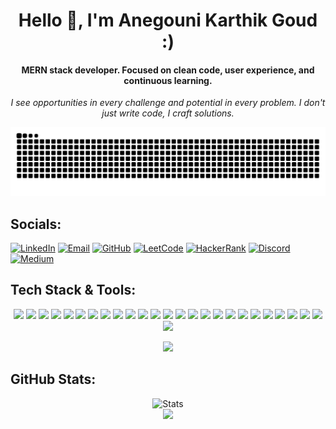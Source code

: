<h1 align="center">Hello 👋, I'm Anegouni Karthik Goud :)  </h1>
<h4 align="center"><b>MERN stack developer. Focused on clean code, user experience, and continuous learning.</b></h4>
<p align="center"><i>I see opportunities in every challenge and potential in every problem. I don't just write code, I craft solutions.</i></p>

<picture>
  <source media="(prefers-color-scheme: dark)" srcset="https://raw.githubusercontent.com/Karthikanegouni/Karthikanegouni/refs/heads/output/github-snake-dark.svg" />
  <source media="(prefers-color-scheme: light)" srcset="https://raw.githubusercontent.com/Karthikanegouni/Karthikanegouni/refs/heads/output/github-snake.svg" />
  <img alt="github-snake" src="https://raw.githubusercontent.com/Karthikanegouni/Karthikanegouni/refs/heads/output/github-snake.svg" />
</picture>

## Socials:

[![LinkedIn](https://img.shields.io/badge/LinkedIn-%230077B5.svg?logo=linkedin&logoColor=white)](https://www.linkedin.com/in/anegouni-karthik-goud/)
[![Email](https://img.shields.io/badge/Email-D14836?logo=gmail&logoColor=white)](mailto:karthikanegouni@gmail.com)
[![GitHub](https://img.shields.io/badge/GitHub-181717?logo=github&logoColor=white)](https://github.com/karthikanegouni)
[![LeetCode](https://img.shields.io/badge/LeetCode-%23FFA116.svg?logo=leetcode&logoColor=black)](https://leetcode.com/u/karthikanegouni/)
[![HackerRank](https://img.shields.io/badge/HackerRank-2EC866?logo=HackerRank&logoColor=white)](https://www.hackerrank.com/20AG1A6607CSM)
[![Discord](https://img.shields.io/badge/Discord-5865F2?logo=discord&logoColor=white)](https://discord.com/users/batman_knight07)
[![Medium](https://img.shields.io/badge/Medium-181700?logo=medium&logoColor=white)](https://medium.com/@karthikanegouni)


## Tech Stack & Tools:

<p align="center">
  <img src="https://img.shields.io/badge/react-%2320232a.svg?style=for-the-badge&logo=react&logoColor=%2361DAFB"/>
  <img src="https://img.shields.io/badge/node.js-6DA55F?style=for-the-badge&logo=node.js&logoColor=white"/>
  <img src="https://img.shields.io/badge/express.js-%23404d59.svg?style=for-the-badge&logo=express&logoColor=%2361DAFB"/>
  <img src="https://img.shields.io/badge/vite-%23646CFF.svg?style=for-the-badge&logo=vite&logoColor=white"/>
  <img src="https://img.shields.io/badge/javascript-%23323330.svg?style=for-the-badge&logo=javascript&logoColor=%23F7DF1E"/>
  <img src="https://img.shields.io/badge/MongoDB-%234ea94b.svg?style=for-the-badge&logo=mongodb&logoColor=white"/>
  <img src="https://img.shields.io/badge/mysql-4479A1.svg?style=for-the-badge&logo=mysql&logoColor=white"/>
  <img src="https://img.shields.io/badge/sqlite-%2307405e.svg?style=for-the-badge&logo=sqlite&logoColor=white"/>
  <img src="https://img.shields.io/badge/html5-%23E34F26.svg?style=for-the-badge&logo=html5&logoColor=white"/>
  <img src="https://img.shields.io/badge/css3-%231572B6.svg?style=for-the-badge&logo=css3&logoColor=white"/>
  <img src="https://img.shields.io/badge/bootstrap-%238511FA.svg?style=for-the-badge&logo=bootstrap&logoColor=white"/>
  <img src="https://img.shields.io/badge/tailwindcss-%2338B2AC.svg?style=for-the-badge&logo=tailwind-css&logoColor=white" />
  <img src="https://img.shields.io/badge/Linux-FCC624?style=for-the-badge&logo=linux&logoColor=black"/>
  <img src="https://img.shields.io/badge/CLI-%23121011.svg?style=for-the-badge&logo=gnubash&logoColor=white"/>
  <img src="https://img.shields.io/badge/github-%23121011.svg?style=for-the-badge&logo=github&logoColor=white"/>
  <img src="https://img.shields.io/badge/git-%23F05033.svg?style=for-the-badge&logo=git&logoColor=white"/>
  <img src="https://img.shields.io/badge/python-3670A0?style=for-the-badge&logo=python&logoColor=ffdd54"/>
  <img src="https://img.shields.io/badge/npm-%23000000.svg?style=for-the-badge&logo=npm&logoColor=white" />
  <img src="https://img.shields.io/badge/ngrok-%2300C1D4.svg?style=for-the-badge&logo=ngrok&logoColor=white"/>  
  <img src="https://img.shields.io/badge/Postman-FF6C37?style=for-the-badge&logo=postman&logoColor=white" />
  <img src="https://img.shields.io/badge/CRA-61DAFB?style=for-the-badge&logo=react&logoColor=black" />
  <img src="https://img.shields.io/badge/ES6-F7DF1E?style=for-the-badge&logo=javascript&logoColor=black" />
  <img src="https://img.shields.io/badge/Axios-5A29E4?style=for-the-badge&logo=axios&logoColor=white" />
  <img src="https://img.shields.io/badge/Ollama-000000?style=for-the-badge&logo=ollama&logoColor=white" />
  <img src="https://img.shields.io/badge/Ubuntu-E95420?style=for-the-badge&logo=ubuntu&logoColor=white" />
  <img src="https://img.shields.io/badge/Fedora-294172?style=for-the-badge&logo=fedora&logoColor=white" />
</p>

<p align="center">
  <img src="https://media1.tenor.com/m/wF5RiCnfj34AAAAd/work-computer.gif" width="300px" />
</p>



## GitHub Stats:
<div align="center">
  <img src="https://nirzak-streak-stats.vercel.app/?user=Karthikanegouni&theme=dark&hide_border=false" alt="Stats" width="50%"/><br/>
  <img src="https://github-readme-stats.vercel.app/api?username=Karthikanegouni&theme=dark&hide_border=false&include_all_commits=false&count_private=false" width="50%"/><br/>
</div>
